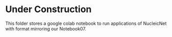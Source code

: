 # Under Construction
This folder stores a google colab notebook to run applications of NucleicNet with format mirroring our Notebook07.
